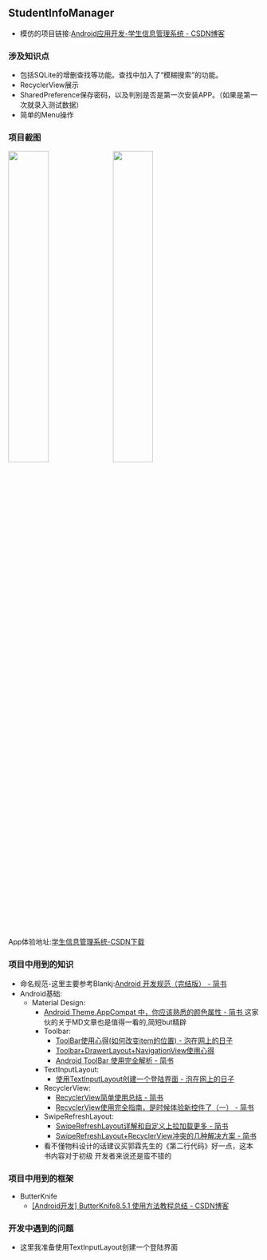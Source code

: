 ## StudentInfoManager
* 模仿的项目链接:[Android应用开发-学生信息管理系统 - CSDN博客](http://blog.csdn.net/double2hao/article/details/52641074)

### 涉及知识点
* 包括SQLite的增删查找等功能。查找中加入了“模糊搜索”的功能。
* RecyclerView展示
* SharedPreference保存密码，以及判别是否是第一次安装APP。（如果是第一次就录入测试数据）
* 简单的Menu操作


### 项目截图
<a href="./art/meizi.png"><img src="./art/meizi.png" width="40%"/></a><img height="0" width="8px"/><a href="./art/setting.png"><img src="./art/setting.png" width="40%"/></a>

App体验地址:[学生信息管理系统-CSDN下载 ](http://download.csdn.net/download/double2hao/9638397)



### 项目中用到的知识
* 命名规范-这里主要参考Blankj:[Android 开发规范（完结版） - 简书](https://www.jianshu.com/p/45c1675bec69)
* Android基础:
  * Material Design:
      * [Android Theme.AppCompat 中，你应该熟悉的颜色属性 - 简书 ](https://www.jianshu.com/p/15c6397685a0)
        这家伙的关于MD文章也是值得一看的,简短but精辟
      * Toolbar:
          * [ToolBar使用心得(如何改变item的位置) - 泡在网上的日子](http://www.jcodecraeer.com/plus/view.php?aid=7667)
          * [Toolbar+DrawerLayout+NavigationView使用心得](http://www.jcodecraeer.com/a/anzhuokaifa/2017/0317/7694.html)
          * [Android ToolBar 使用完全解析 - 简书]( https://www.jianshu.com/p/ae0013a4f71a)
    * TextInputLayout:
        * [使用TextInputLayout创建一个登陆界面 - 泡在网上的日子](http://www.jcodecraeer.com/a/basictutorial/2015/0821/3338.html)
    * RecyclerView:
        * [RecyclerView简单使用总结 - 简书](https://www.jianshu.com/p/9b3949f7cb0f)
        * [RecyclerView使用完全指南，是时候体验新控件了（一） - 简书](https://www.jianshu.com/p/4fc6164e4709)
    * SwipeRefreshLayout:
        * [SwipeRefreshLayout详解和自定义上拉加载更多 - 简书 ](https://www.jianshu.com/p/d23b42b6360b)
        * [SwipeRefreshLayout+RecyclerView冲突的几种解决方案 - 简书](https://www.jianshu.com/p/34cbaddb668b)
    * 看不懂物料设计的话建议买郭霖先生的《第二行代码》好一点，这本书内容对于初级
      开发者来说还是蛮不错的


### 项目中用到的框架
* ButterKnife
  * [[Android开发] ButterKnife8.5.1 使用方法教程总结 - CSDN博客](http://blog.csdn.net/niubitianping/article/details/54893571)


### 开发中遇到的问题
* 这里我准备使用TextInputLayout创建一个登陆界面